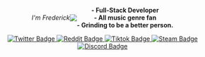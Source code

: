 <div style="display:flex; align-items:center; justify-content:center;">
  <p align="center"><i>I'm Frederick</i></p>
  <br>
  <img src="https://i.imgur.com/Ccra8e5.gif">
  <br>
  <p align="center"><strong>- Full-Stack Developer<br>- All music genre fan<br>- Grinding to be a better person.</strong></p>
</div>
<div id="badges" align="center">
  <a href="https://www.twitter.com/unkanely">
    <img src="https://img.shields.io/badge/Twitter-blue?logo=twitter&logoColor=white" alt="Twitter Badge"/>
  </a>
  <a href="https://www.reddit.com/user/Kabukz/">
    <img src="https://img.shields.io/badge/Reddit-orange?logo=reddit&logoColor=white" alt="Reddit Badge"/>
  </a>
  <a href="https://www.tiktok.com/@notkabukz">
    <img src="https://img.shields.io/badge/Tiktok-black?logo=tiktok&logoColor=white" alt="Tiktok Badge"/>
  </a>
  <a href="https://steamcommunity.com/id/thisisvane">
    <img src="https://img.shields.io/badge/Steam-blue?logo=steam&logoColor=white" alt="Steam Badge"/>
  </a>
  <a href="https://discordapp.com/users/824624341408022568">
    <img src="https://img.shields.io/badge/Discord-blue?logo=discord&logoColor=white" alt="Discord Badge"/>
  </a>
</div>

<!---
KabukzDev/KabukzDev is a ✨ special ✨ repository because its `README.md` (this file) appears on your GitHub profile.
You can click the Preview link to take a look at your changes.
--->
